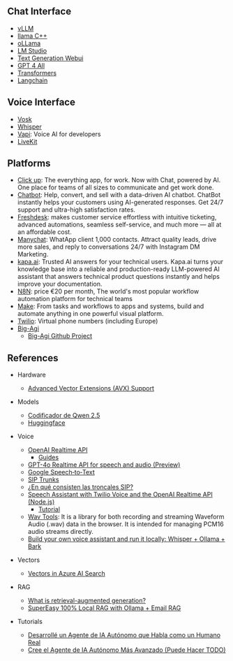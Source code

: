 
## Chat Interface   
- [vLLM](./doc/vllm.md)
- [llama C++](./doc/llama.cpp.md)
- [oLLama](./doc/oLLama.md)
- [LM Studio](./doc/lmstudio.md)
- [Text Generation Webui](./doc/text-generation-webui.md)
- [GPT 4 All](./doc/gpt4all.md)
- [Transformers](./doc/transformers.md)
- [Langchain](./doc/langchain.md)

## Voice Interface   
- [Vosk](./doc/vosk.md)
- [Whisper](./doc/whisper.cpp.md)
- [Vapi](https://vapi.ai/): Voice AI for developers
- [LiveKit](https://livekit.io/)

## Platforms 
- [Click up](https://clickup.com/lp?utm_source=youtube&utm_medium=cpc&utm_campaign=yt_cpc_ar_nnc_pro_trial_all-devices_troas_lp_x_all-departments_x_all-custom-combinations&utm_content=am_cs-combo_rva_all-industries_all-features_all-use-cases_custom-combination-epd&utm_creative=714766731773_AD-3551-employee-influencer-edits-VA3_rva_30-60s_prod_trytoday&gclid=Cj0KCQiAgdC6BhCgARIsAPWNWH0Vz1vbm7sPRrDBp3pPCIUxm1fXlPernCnRhq4WKBQ1aSSQ5DcLFkIaAt44EALw_wcB): The everything app, for work. Now with Chat, powered by AI. One place for teams of all sizes to communicate and get work done. 
- [Chatbot](https://www.chatbot.com/): Help, convert, and sell with a data-driven AI chatbot. ChatBot instantly helps your customers using AI-generated responses. Get 24/7 support and ultra-high satisfaction rates.
- [Freshdesk](https://www.freshworks.com/freshdesk/lp/freshdesk-brand-2/?tactic_id=3387638&utm_source=google-adwords&utm_medium=FD-Search-Brand-Shift-EU-FSE-Spain&utm_campaign=FD-Search-Brand-Shift-EU-FSE-Spain&utm_term=freshdesk&device=c&matchtype=e&network=g&gclid=Cj0KCQiA0--6BhCBARIsADYqyL-N5cXlBaPuMnWfci02Bo49Lrz6q9LlseZduYzf15ujMRrArzJhIVYaAmRHEALw_wcB&audience=kwd-30002131023&ad_id=719956445166&gad_source=1): makes customer service effortless with intuitive ticketing, advanced automations, seamless self-service, and much more — all at an affordable cost.
- [Manychat](https://manychat.com/pricing): WhatApp client 1,000 contacts. Attract quality leads, drive more sales, and reply to conversations 24/7 with Instagram DM Marketing.
- [kapa.ai](https://www.kapa.ai/): Trusted AI answers for your technical users. Kapa.ai turns your knowledge base into a reliable and production-ready LLM-powered AI assistant that answers technical product questions instantly and helps improve your documentation. 
- [N8N](https://n8n.io/pricing/): price €20 per month, The world's most popular workflow automation platform for technical teams
- [Make](https://www.make.com/en): From tasks and workflows to apps and systems, build and automate anything in one powerful visual platform.
- [Twilio](https://www.twilio.com/en-us): Virtual phone numbers (including Europe)
- [Big-Agi](https://big-agi.com/)
    - [Big-Agi Github Project](https://github.com/enricoros/big-AGI/blob/v2-dev/docs/pixels/big-AGI-compo-20240201_small.png)

## References
- Hardware
    - [Advanced Vector Extensions (AVX) Support](https://learn.microsoft.com/es-es/windows/win32/debug/avx-support-portal)

- Models 
    - [Codificador de Qwen 2.5](https://www.datacamp.com/es/tutorial/qwen-coder-2-5?dc_referrer=https%3A%2F%2Fwww.google.com%2F)
    - [Huggingface](https://huggingface.co/models?sort=modified&search=ggml)

- Voice
    - [OpenAI Realtime API](https://platform.openai.com/docs/guides/realtime/overview?text-generation-quickstart-example=audio)
        - [Guides](https://platform.openai.com/docs/guides/realtime)
    - [GPT-4o Realtime API for speech and audio (Preview)](https://learn.microsoft.com/en-us/azure/ai-services/openai/realtime-audio-quickstart?pivots=ai-foundry-portal&tabs=keyless%2Cwindows)
    - [Google Speech‑to‑Text](https://cloud.google.com/speech-to-text/docs?hl=es-419)
    - [SIP Trunks](https://voz.com/trunk-sip-landing-desktop/?utm_source=google&utm_medium=cpc&utm_campaign=16810016847&utm_content=1005424&utm_term=sip%20trunk%20espa%C3%B1a&utm_device=c&gad_source=1&gclid=CjwKCAiAtNK8BhBBEiwA8wVt92wmvKJRNT9DpvQQihnaYTcvRthKgJO5pRFoCuvWbUhpEUr5w6fU_hoCszkQAvD_BwE)
    - [¿En qué consisten las troncales SIP?](https://aws.amazon.com/es/what-is/sip-trunking/)
    - [Speech Assistant with Twilio Voice and the OpenAI Realtime API (Node.js)](https://github.com/twilio-samples/speech-assistant-openai-realtime-api-node)
        - [Tutorial](https://www.twilio.com/en-us/blog/voice-ai-assistant-openai-realtime-api-node)
    - [Wav Tools](https://www.npmjs.com/package/wavtools/v/0.1.5): It is a library for both recording and streaming Waveform Audio (.wav) data in the browser. It is intended for managing PCM16 audio streams directly.    
    - [Build your own voice assistant and run it locally: Whisper + Ollama + Bark](https://blog.duy.dev/build-your-own-voice-assistant-and-run-it-locally/)

- Vectors 
    - [Vectors in Azure AI Search](https://learn.microsoft.com/en-us/azure/search/vector-search-overview)

- RAG
    - [What is retrieval-augmented generation?](https://research.ibm.com/blog/retrieval-augmented-generation-RAG)
    - [SuperEasy 100% Local RAG with Ollama + Email RAG](https://github.com/AllAboutAI-YT/easy-local-rag)
    
- Tutorials
    - [Desarrollé un Agente de IA Autónomo que Habla como un Humano Real](https://www.youtube.com/watch?v=pzLaFYkSudU)
    - [Cree el Agente de IA Autónomo Más Avanzado (Puede Hacer TODO)](https://www.youtube.com/watch?v=4mpef_cuymY)